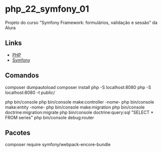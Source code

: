 # php_22_symfony_01

Projeto do curso "Symfony Framework: formulários, validação e sessão" da Alura

## Links

- [PHP](https://www.php.net/)
- [Symfony](https://symfony.com/)

## Comandos

composer dumpautoload
composer install
php -S localhost:8080
php -S localhost:8080 -t public/

php bin/console
php bin/console make:controller -nome-
php bin/console make:entity -nome-
php bin/console make:migration
php bin/console doctrine:migration:migrate
php bin/console doctrine:query:sql "SELECT * FROM series"
php bin/console debug:router

## Pacotes

composer require symfony/webpack-encore-bundle
